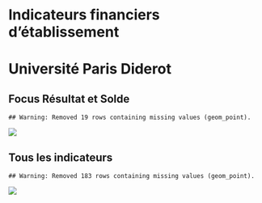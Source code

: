 Indicateurs financiers d’établissement
================

# Université Paris Diderot

## Focus Résultat et Solde

    ## Warning: Removed 19 rows containing missing values (geom_point).

![](université_paris_diderot_files/figure-gfm/etab.focus-1.png)<!-- -->

## Tous les indicateurs

    ## Warning: Removed 183 rows containing missing values (geom_point).

![](université_paris_diderot_files/figure-gfm/etab-1.png)<!-- -->
